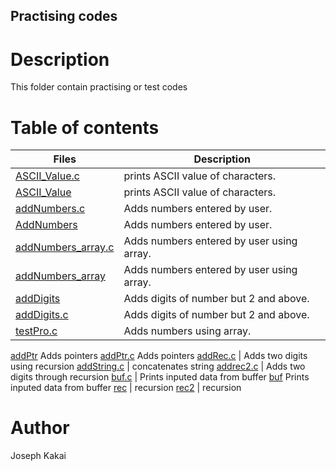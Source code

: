 ## Practising codes

# Description
This folder contain practising or test codes

# Table of contents
Files | Description
------|------------
[ASCII_Value.c](./ASCII_Value.c) | prints ASCII value of characters.
[ASCII_Value](./ASCII_Value) | prints ASCII value of characters.
[addNumbers.c](./addNumbers.c) | Adds numbers entered by user.
[AddNumbers](./AddNumbers) | Adds numbers entered by user.
[addNumbers_array.c](./addNumbers_array.c) | Adds numbers entered by user using array.
[addNumbers_array](./addNumbers_array) | Adds numbers entered by user using array.
[addDigits](./addDigits) | Adds digits of number but 2 and above.
[addDigits.c](./addDigits.c) | Adds digits of number but 2 and above.
[testPro.c](./testPro.c) | Adds numbers using array.
[addPtr](./addPtr) Adds pointers
[addPtr.c](./addPtr.c)  Adds pointers 
[addRec.c](./addRec.c) | Adds two digits using recursion
[addString.c](./addString.c) | concatenates string
[addrec2.c](./addrec2.c) | Adds two digits through recursion
[buf.c](./buf.c) | Prints inputed data from buffer 
[buf](./buf) Prints inputed data from buffer
[rec](./rec) | recursion
[rec2](./rec2) | recursion
# Author
Joseph Kakai



